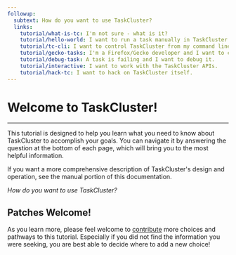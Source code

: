 ```yaml
---
followup:
  subtext: How do you want to use TaskCluster?
  links:
    tutorial/what-is-tc: I'm not sure - what is it?
    tutorial/hello-world: I want to run a task manually in TaskCluster.
    tutorial/tc-cli: I want to control TaskCluster from my command line.
    tutorial/gecko-tasks: I'm a Firefox/Gecko developer and I want to change builds or tests.
    tutorial/debug-task: A task is failing and I want to debug it.
    tutorial/interactive: I want to work with the TaskCluster APIs.
    tutorial/hack-tc: I want to hack on TaskCluster itself.
---
```


# Welcome to TaskCluster!

---

This tutorial is designed to help you learn what you need to know about
TaskCluster to accomplish your goals. You can navigate it by answering the
question at the bottom of each page, which will bring you to the most helpful
information.

If you want a more comprehensive description of TaskCluster's design and
operation, see the manual portion of this documentation.

_How do you want to use TaskCluster?_

## Patches Welcome!

As you learn more, please feel welcome to [contribute](https://github.com/taskcluster/taskcluster-docs) more choices and pathways to this tutorial.
Especially if you did not find the information you were seeking, you are best able to decide where to add a new choice!

